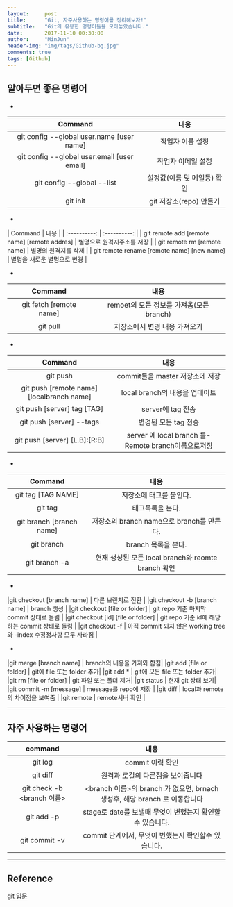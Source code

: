 ```yaml
---
layout:     post
title:      "Git, 자주사용하는 명령어를 정리해보자!"
subtitle:   "Git의 유용한 명령어들을 모아놓았습니다."
date:       2017-11-10 00:30:00
author:     "MinJun"
header-img: "img/tags/Github-bg.jpg"
comments: true
tags: [Github]
---
```



## 알아두면 좋은 명령어

* <br>

| Command | 내용 | 
| :----------: | :----------: |
| git config --global user.name [user name] |   작업자 이름 설정 |
| git config --global user.email [user email]|   작업자 이메일 설정 |
| git config --global --list | 설정값(이름 및 메일등) 확인 |
| git init |  git 저장소(repo) 만들기 | <br>

* <br>
 
﻿| Command | 내용 | 
| :----------: | :----------: |
| git remote add [remote name] [remote addres] | 별명으로 원격지주소를 저장 |
| git remote rm [remote name]   |   별명의 원격지를 삭제 |
| git remote rename [remote name] [new name]  | 별명을 새로운 별명으로 변경 | 
 
* <br>
 
| Command | 내용 | 
| :----------: | :----------: |
|git fetch [remote name]    | remoet의 모든 정보를 가져옴(모든 branch) |
| git pull |  저장소에서 변경 내용 가져오기 |

* <br>

| Command | 내용 | 
| :----------: | :----------: | 
| git push | commit들을 master 저장소에 저장﻿ |
| git push [remote name] [localbranch name] |local branch의 내용을 업데이트|
| git push [server] tag [TAG]    |                              server에 tag 전송|
| git push [server] --tags      |                               변경된 모든 tag 전송|
| git push [server] [L.B]:[R:B] |                               server 에 local branch 를-Remote branch이름으로저장 |
 
* <br>                                                                              

| Command | 내용 | 
| :----------: | :----------: |  
| git tag [TAG NAME] |                                              저장소에 태그를 붙인다. |
| git tag             |                                                     태그목록을 본다.|
| git branch [branch name] |                                   저장소의 branch name으로 branch를 만든다. |
| git branch                |                                           branch 목록을 본다.|
| git branch -a              |                                        현재 생성된 모든 local branch와 reomte branch 확인|
                                                                             
* <br>
 
|git checkout [branch name]                     |         다른 브랜치로 전환 |
|git checkout -b [branch name]  |                       branch 생성 |
|git checkout [file or folder]  |                           git repo 기준 마지막 commit 상태로 돌림 |
|git checkout [id] [file or folder]      |               git repo 기준 id에 해당하는 commit 상태로 돌림 |
|git checkout -f      |        아직 commit 되지 않은 working tree와 -index 수정정사항 모두 사라짐 |
 
* <br>
 
|git merge [branch name]                        |         branch의 내용을 가져와 합침|
|git add [file or folder]                        |           git에 file 또는 folder 추가|
|git add *                                        |                   git에 모든 file 또는 folder 추가|
|git rm [file or folder]                           |          git 파일 또는 폴더 제거|
|git status                                         |                현재 git 상태 보기|
|git commit -m [message]   |                             message를 repo에 저장 |
|git diff                   |                                          local과 remote의 차이점을 보여줌 |
|git remote                  |                                      remote서버 확인 |

---


## 자주 사용하는 명령어

| command | 내용 |
| :----: | :----: |
| git log | commit 이력 확인|
| git diff | 원격과 로컬의 다른점을 보여줍니다 |
| git check -b <branch 이름> | <branch 이름>의 branch 가 없으면, brnach 생성후, 해당 branch 로 이동합니다  |
| git add -p | stage로 date를 보낼때 무엇이 변했는지 확인할수 있습니다.|
| git commit -v | commit 단계에서, 무엇이 변했는지 확인할수 있습니다.|

---

## Reference 


[git 입문](https://backlog.com/git-tutorial/kr/stepup/stepup3_1.html) <br>